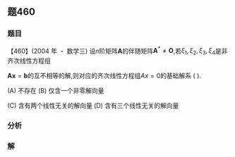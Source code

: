 ## 题460
### 题目
【460】(2004 年 ・ 数学三) 设$n$阶矩阵$\mathbf{A}$的伴随矩阵${\mathbf{A}}^{ * } \neq  \mathbf{O}$,若${\xi }_{1},{\xi }_{2},{\xi }_{3},{\xi }_{4}$是非齐次线性方程组

$\mathbf{{Ax}} = \mathbf{b}$的互不相等的解,则对应的齐次线性方程组${Ax} = 0$的基础解系 ( ).

(A) 不存在 (B) 仅含一个非零解向量

(C) 含有两个线性无关的解向量 (D) 含有三个线性无关的解向量
### 分析

### 解
